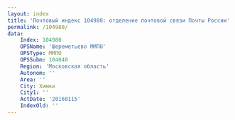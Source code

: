 ```yaml
---
layout: index
title: 'Почтовый индекс 104980: отделение почтовой связи Почты России'
permalink: /104980/
data:
    Index: 104980
    OPSName: 'Шереметьево ММПО'
    OPSType: ММПО
    OPSSubm: 104040
    Region: 'Московская область'
    Autonom: ''
    Area: ''
    City: Химки
    City1: ''
    ActDate: '20160115'
    IndexOld: ''
---
```

